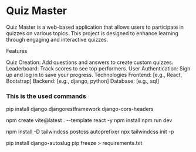 
# Quiz Master
Quiz Master is a web-based application that allows users to participate in quizzes on various topics. This project is designed to enhance learning through engaging and interactive quizzes.

Features

Quiz Creation: Add questions and answers to create custom quizzes.
Leaderboard: Track scores to see top performers.
User Authentication: Sign up and log in to save your progress.
Technologies
Frontend: [e.g., React, Bootstrap]
Backend: [e.g., django, python]
Database: [e.g., sql]

### This is the used commands

pip install django djangorestframework django-cors-headers

npm create vite@latest . --template react -y
npm install
npm run dev

npm install -D tailwindcss postcss autoprefixer
npx tailwindcss init -p

pip install django-autoslug
pip freeze > requirements.txt
